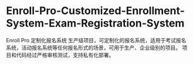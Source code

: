 # Enroll-Pro-Customized-Enrollment-System-Exam-Registration-System
Enroll Pro 定制化报名系统 生产级项目，可定制化的报名系统，适用于考试报名系统，活动报名系统等任何报名形式的场景，可用于生产、企业级别的项目。 项目和代码经过严格审核测试，支持私有化部署。
